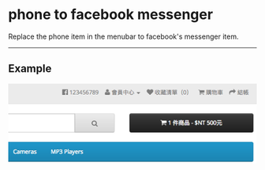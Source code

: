 # phone to facebook messenger

Replace the phone item in the menubar to facebook's messenger item.

---
## Example

![demo](demo.png)